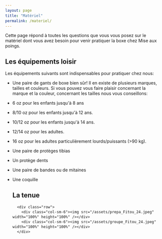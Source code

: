 ```yaml
---
layout: page
title: "Matériel"
permalink: /materiel/
---
```


Cette page répond à toutes les questions que vous vous posez sur le matériel dont vous avez besoin pour venir pratiquer la boxe chez Mise aux poings.

## Les équipements loisir

Les équipements suivants sont indispensables pour pratiquer chez nous:
* Une paire de gants de boxe bien sûr! Il en existe de plusieurs marques, tailles et couleurs. Si vous pouvez vous faire plaisir concernant la marque et la couleur, concernant les tailles nous vous conseillons:
* 6 oz pour les enfants jusqu'à 8 ans
* 8/10 oz pour les enfants jusqu'à 12 ans.
* 10/12 oz pour les enfants jusqu'à 14 ans.
* 12/14 oz pour les adultes.
* 16 oz pour les adultes particulièrement lourds/puissants (>90 kg).
* Une paire de protèges tibias
* Un protège dents
* Une paire de bandes ou de mitaines
* Une coquille

  ## La tenue

  
        <div class="row">
          <div class="col-sm-6"><img src="/assets/prepa_Fitou_24.jpeg" width="100%" height="100%" /></div>
          <div class="col-sm-6"><img src="/assets/groupe_Fitou_24.jpeg" width="100%" height="100%" /></div>
        </div>



 
